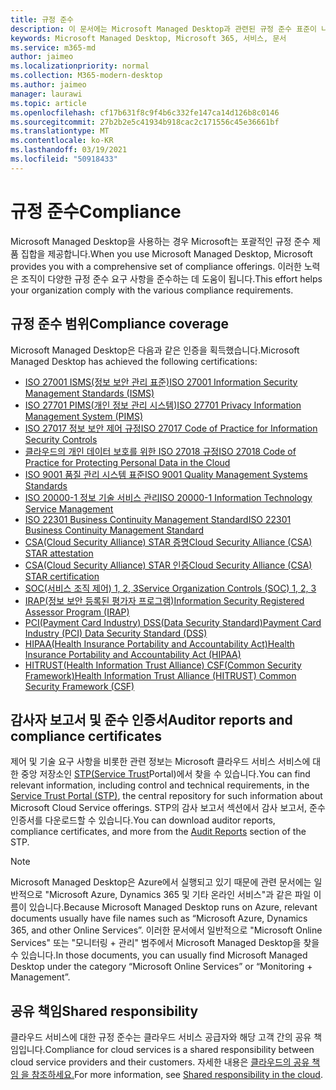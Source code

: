 ```yaml
---
title: 규정 준수
description: 이 문서에는 Microsoft Managed Desktop과 관련된 규정 준수 표준이 나열됩니다.
keywords: Microsoft Managed Desktop, Microsoft 365, 서비스, 문서
ms.service: m365-md
author: jaimeo
ms.localizationpriority: normal
ms.collection: M365-modern-desktop
ms.author: jaimeo
manager: laurawi
ms.topic: article
ms.openlocfilehash: cf17b631f8c9f4b6c332fe147ca14d126b8c0146
ms.sourcegitcommit: 27b2b2e5c41934b918cac2c171556c45e36661bf
ms.translationtype: MT
ms.contentlocale: ko-KR
ms.lasthandoff: 03/19/2021
ms.locfileid: "50918433"
---
```

# <a name="compliance"></a><span data-ttu-id="24c4b-104">규정 준수</span><span class="sxs-lookup"><span data-stu-id="24c4b-104">Compliance</span></span>

<span data-ttu-id="24c4b-105">Microsoft Managed Desktop을 사용하는 경우 Microsoft는 포괄적인 규정 준수 제품 집합을 제공합니다.</span><span class="sxs-lookup"><span data-stu-id="24c4b-105">When you use Microsoft Managed Desktop, Microsoft provides you with a comprehensive set of compliance offerings.</span></span> <span data-ttu-id="24c4b-106">이러한 노력은 조직이 다양한 규정 준수 요구 사항을 준수하는 데 도움이 됩니다.</span><span class="sxs-lookup"><span data-stu-id="24c4b-106">This effort helps your organization comply with the various compliance requirements.</span></span>

## <a name="compliance-coverage"></a><span data-ttu-id="24c4b-107">규정 준수 범위</span><span class="sxs-lookup"><span data-stu-id="24c4b-107">Compliance coverage</span></span>

<span data-ttu-id="24c4b-108">Microsoft Managed Desktop은 다음과 같은 인증을 획득했습니다.</span><span class="sxs-lookup"><span data-stu-id="24c4b-108">Microsoft Managed Desktop has achieved the following certifications:</span></span>

- [<span data-ttu-id="24c4b-109">ISO 27001 ISMS(정보 보안 관리 표준)</span><span class="sxs-lookup"><span data-stu-id="24c4b-109">ISO 27001 Information Security Management Standards (ISMS)</span></span>](/compliance/regulatory/offering-ISO-27001)
- [<span data-ttu-id="24c4b-110">ISO 27701 PIMS(개인 정보 관리 시스템)</span><span class="sxs-lookup"><span data-stu-id="24c4b-110">ISO 27701 Privacy Information Management System (PIMS)</span></span>](/compliance/regulatory/offering-iso-27701)
- [<span data-ttu-id="24c4b-111">ISO 27017 정보 보안 제어 규정</span><span class="sxs-lookup"><span data-stu-id="24c4b-111">ISO 27017 Code of Practice for Information Security Controls</span></span>](/compliance/regulatory/offering-ISO-27017)
- [<span data-ttu-id="24c4b-112">클라우드의 개인 데이터 보호를 위한 ISO 27018 규정</span><span class="sxs-lookup"><span data-stu-id="24c4b-112">ISO 27018 Code of Practice for Protecting Personal Data in the Cloud</span></span>](/compliance/regulatory/offering-ISO-27018)
- [<span data-ttu-id="24c4b-113">ISO 9001 품질 관리 시스템 표준</span><span class="sxs-lookup"><span data-stu-id="24c4b-113">ISO 9001 Quality Management Systems Standards</span></span>](/compliance/regulatory/offering-ISO-9001)
- [<span data-ttu-id="24c4b-114">ISO 20000-1 정보 기술 서비스 관리</span><span class="sxs-lookup"><span data-stu-id="24c4b-114">ISO 20000-1 Information Technology Service Management</span></span>](/compliance/regulatory/offering-ISO-20000-1-2011)
- [<span data-ttu-id="24c4b-115">ISO 22301 Business Continuity Management Standard</span><span class="sxs-lookup"><span data-stu-id="24c4b-115">ISO 22301 Business Continuity Management Standard</span></span>](/compliance/regulatory/offering-ISO-22301)
- [<span data-ttu-id="24c4b-116">CSA(Cloud Security Alliance) STAR 증명</span><span class="sxs-lookup"><span data-stu-id="24c4b-116">Cloud Security Alliance (CSA) STAR attestation</span></span>](/compliance/regulatory/offering-CSA-STAR-Attestation)
- [<span data-ttu-id="24c4b-117">CSA(Cloud Security Alliance) STAR 인증</span><span class="sxs-lookup"><span data-stu-id="24c4b-117">Cloud Security Alliance (CSA) STAR certification</span></span>](/compliance/regulatory/offering-CSA-Star-Certification)
- [<span data-ttu-id="24c4b-118">SOC(서비스 조직 제어) 1, 2, 3</span><span class="sxs-lookup"><span data-stu-id="24c4b-118">Service Organization Controls (SOC) 1, 2, 3</span></span>](/compliance/regulatory/offering-SOC)
- [<span data-ttu-id="24c4b-119">IRAP(정보 보안 등록된 평가자 프로그램)</span><span class="sxs-lookup"><span data-stu-id="24c4b-119">Information Security Registered Assessor Program (IRAP)</span></span>](/compliance/regulatory/offering-ccsl-irap-australia)
- [<span data-ttu-id="24c4b-120">PCI(Payment Card Industry) DSS(Data Security Standard)</span><span class="sxs-lookup"><span data-stu-id="24c4b-120">Payment Card Industry (PCI) Data Security Standard (DSS)</span></span>](/compliance/regulatory/offering-PCI-DSS)
- [<span data-ttu-id="24c4b-121">HIPAA(Health Insurance Portability and Accountability Act)</span><span class="sxs-lookup"><span data-stu-id="24c4b-121">Health Insurance Portability and Accountability Act (HIPAA)</span></span>](/compliance/regulatory/offering-hipaa-hitech)
- [<span data-ttu-id="24c4b-122">HITRUST(Health Information Trust Alliance) CSF(Common Security Framework)</span><span class="sxs-lookup"><span data-stu-id="24c4b-122">Health Information Trust Alliance (HITRUST) Common Security Framework (CSF)</span></span>](/compliance/regulatory/offering-hitrust)


## <a name="auditor-reports-and-compliance-certificates"></a><span data-ttu-id="24c4b-123">감사자 보고서 및 준수 인증서</span><span class="sxs-lookup"><span data-stu-id="24c4b-123">Auditor reports and compliance certificates</span></span>

<span data-ttu-id="24c4b-124">제어 및 기술 요구 사항을 비롯한 관련 정보는 Microsoft 클라우드 서비스 서비스에 대한 중앙 저장소인 [STP(Service Trust](https://servicetrust.microsoft.com/)Portal)에서 찾을 수 있습니다.</span><span class="sxs-lookup"><span data-stu-id="24c4b-124">You can find relevant information, including control and technical requirements, in the [Service Trust Portal (STP)](https://servicetrust.microsoft.com/), the central repository for such information about Microsoft Cloud Service offerings.</span></span> <span data-ttu-id="24c4b-125">STP의 감사 보고서 섹션에서 감사 보고서, [](https://servicetrust.microsoft.com/ViewPage/MSComplianceGuide) 준수 인증서를 다운로드할 수 있습니다.</span><span class="sxs-lookup"><span data-stu-id="24c4b-125">You can download auditor reports, compliance certificates, and more from the [Audit Reports](https://servicetrust.microsoft.com/ViewPage/MSComplianceGuide) section of the STP.</span></span>

> [!NOTE]
> <span data-ttu-id="24c4b-126">Microsoft Managed Desktop은 Azure에서 실행되고 있기 때문에 관련 문서에는 일반적으로 "Microsoft Azure, Dynamics 365 및 기타 온라인 서비스"과 같은 파일 이름이 있습니다.</span><span class="sxs-lookup"><span data-stu-id="24c4b-126">Because Microsoft Managed Desktop runs on Azure, relevant documents usually have file names such as “Microsoft Azure, Dynamics 365, and other Online Services”.</span></span> <span data-ttu-id="24c4b-127">이러한 문서에서 일반적으로 "Microsoft Online Services" 또는 "모니터링 + 관리" 범주에서 Microsoft Managed Desktop을 찾을 수 있습니다.</span><span class="sxs-lookup"><span data-stu-id="24c4b-127">In those documents, you can usually find Microsoft Managed Desktop under the category “Microsoft Online Services” or “Monitoring + Management”.</span></span>

## <a name="shared-responsibility"></a><span data-ttu-id="24c4b-128">공유 책임</span><span class="sxs-lookup"><span data-stu-id="24c4b-128">Shared responsibility</span></span>

<span data-ttu-id="24c4b-129">클라우드 서비스에 대한 규정 준수는 클라우드 서비스 공급자와 해당 고객 간의 공유 책임입니다.</span><span class="sxs-lookup"><span data-stu-id="24c4b-129">Compliance for cloud services is a shared responsibility between cloud service providers and their customers.</span></span> <span data-ttu-id="24c4b-130">자세한 내용은 [클라우드의 공유 책임 을 참조하세요.](/azure/security/fundamentals/shared-responsibility)</span><span class="sxs-lookup"><span data-stu-id="24c4b-130">For more information, see [Shared responsibility in the cloud](/azure/security/fundamentals/shared-responsibility).</span></span>